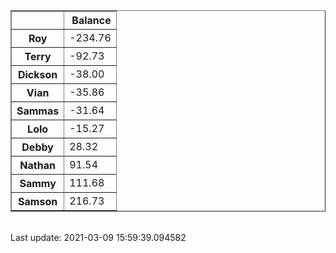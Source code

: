 <table border="1" class="dataframe">
  <thead>
    <tr style="text-align: right;">
      <th></th>
      <th>Balance</th>
    </tr>
  </thead>
  <tbody>
    <tr>
      <th>Roy</th>
      <td>-234.76</td>
    </tr>
    <tr>
      <th>Terry</th>
      <td>-92.73</td>
    </tr>
    <tr>
      <th>Dickson</th>
      <td>-38.00</td>
    </tr>
    <tr>
      <th>Vian</th>
      <td>-35.86</td>
    </tr>
    <tr>
      <th>Sammas</th>
      <td>-31.64</td>
    </tr>
    <tr>
      <th>Lolo</th>
      <td>-15.27</td>
    </tr>
    <tr>
      <th>Debby</th>
      <td>28.32</td>
    </tr>
    <tr>
      <th>Nathan</th>
      <td>91.54</td>
    </tr>
    <tr>
      <th>Sammy</th>
      <td>111.68</td>
    </tr>
    <tr>
      <th>Samson</th>
      <td>216.73</td>
    </tr>
  </tbody>
</table><br>Last update: 2021-03-09 15:59:39.094582</sub><br>